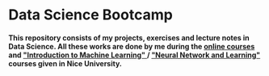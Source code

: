 
<link rel="stylesheet" type="text/css" href="data.css" />

<h1>Data Science Bootcamp </h1>

<p><h4> This repository consists of my projects, exercises and lecture notes in Data Science. All these works are done by me during the <a href="https://www.udemy.com/course/python-for-data-science-and-machine-learning-bootcamp/">online courses</a> and <a href="http://univ-cotedazur.fr/en/eur/ds4h/graduate-school/masters-programs/minor/minors/20202021minors/introduction-to-machine-learning"> "Introduction to Machine Learning" </a> /  <a href="http://i3s.unice.fr/master-info/s1/neural-network-learning/">"Neural Network and Learning"</a> courses given in Nice University.  

</p> </h4>

